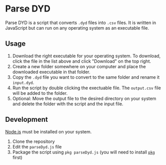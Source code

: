 # Parse DYD

Parse DYD is a script that converts `.dyd` files into `.csv` files. It is written in JavaScript but can run on any operating system as an executable file.

## Usage

1. Download the right executable for your operating system. To download, click the file in the list above and click "Download" on the top right.
2. Create a new folder somewhere on your computer and place the downloaded executable in that folder.
3. Copy the `.dyd` file you want to convert to the same folder and rename it `input.dyd`.
4. Run the script by double clicking the exectuable file. The `output.csv` file will be added to the folder.
5. Optional: Move the output file to the desired directory on your system and delete the folder with the script and the input file.

## Development

[Node.js](https://nodejs.org/en/) must be installed on your system.

1. Clone the repository
2. Edit the `parseDyd.js` file
3. Package the script using `pkg parseDyd.js` (you will need to install [`pkg`](https://www.npmjs.com/package/pkg) first)
